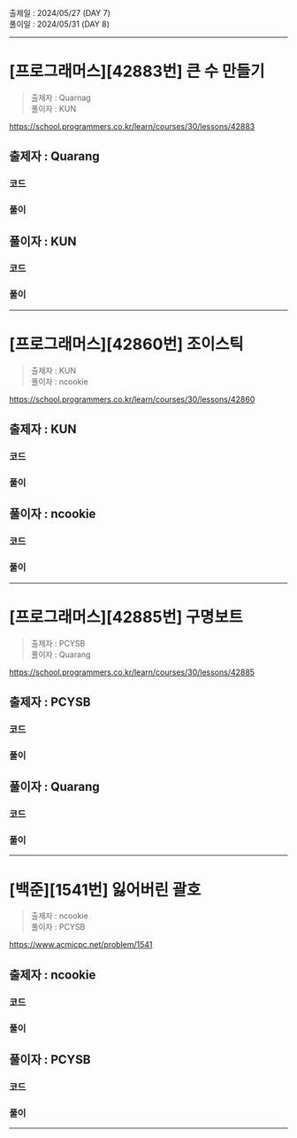 출제일 : 2024/05/27 (DAY 7) </br>
풀이일 : 2024/05/31 (DAY 8)

---

# [프로그래머스][42883번] 큰 수 만들기

> 출제자 : Quarnag </br>
> 풀이자 : KUN

https://school.programmers.co.kr/learn/courses/30/lessons/42883

## 출제자 : Quarang

### 코드

### 풀이

## 풀이자 : KUN

### 코드

### 풀이

---

# [프로그래머스][42860번] 조이스틱

> 출제자 : KUN </br>
> 풀이자 : ncookie

https://school.programmers.co.kr/learn/courses/30/lessons/42860

## 출제자 : KUN

### 코드

### 풀이

## 풀이자 : ncookie

### 코드

### 풀이

---

# [프로그래머스][42885번] 구명보트

> 출제자 : PCYSB </br>
> 풀이자 : Quarang

https://school.programmers.co.kr/learn/courses/30/lessons/42885

## 출제자 : PCYSB

### 코드

### 풀이

## 풀이자 : Quarang

### 코드

### 풀이

---

# [백준][1541번] 잃어버린 괄호

> 출제자 : ncookie </br>
> 풀이자 : PCYSB

https://www.acmicpc.net/problem/1541

## 출제자 : ncookie

### 코드

### 풀이

## 풀이자 : PCYSB

### 코드

### 풀이

---